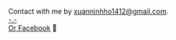 Contact with me by [xuanninhho1412@gmail.com](xuanninhho1412@gmail.com).<br/>
[-.-](https://drive.google.com/uc?export=download&id=1_53rYgzJ2bF8VO8R1iP-X98xl2qdVelT)<br/>
[Or Facebook](https://www.facebook.com/xuanninh1412/) 💖
